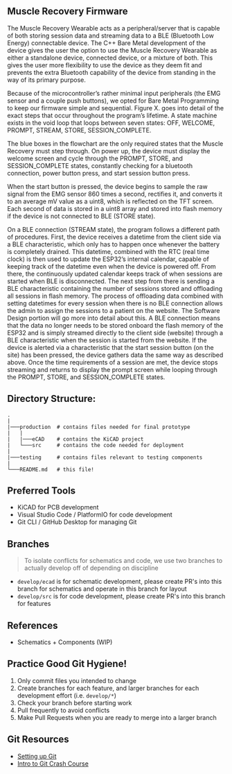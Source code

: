 ## Muscle Recovery Firmware
The Muscle Recovery Wearable acts as a peripheral/server that is capable of both storing session data and streaming data to a BLE (Bluetooth Low Energy) connectable device. The C++ Bare Metal development of the device gives the user the option to use the Muscle Recovery Wearable as either a standalone device, connected device, or a mixture of both. This gives the user more flexibility to use the device as they deem fit and prevents the extra Bluetooth capability of the device from standing in the way of its primary purpose.

Because of the microcontroller’s rather minimal input peripherals (the EMG sensor and a couple push buttons), we opted for Bare Metal Programming to keep our firmware simple and sequential. Figure X. goes into detail of the exact steps that occur throughout the program’s lifetime. A state machine exists in the void loop that loops between seven states: OFF, WELCOME, PROMPT, STREAM, STORE, SESSION_COMPLETE. 

The blue boxes in the flowchart are the only required states that the Muscle Recovery must step through. On power up, the device must display the welcome screen and cycle through the PROMPT, STORE, and SESSION_COMPLETE states, constantly checking for a bluetooth connection, power button press, and start session button press. 

When the start button is pressed, the device begins to sample the raw signal from the EMG sensor 860 times a second, rectifies it, and converts it to an average mV value as a uint8, which is reflected on the TFT screen. Each second of data is stored in a uint8 array and stored into flash memory if the device is not connected to BLE (STORE state). 

On a BLE connection (STREAM state), the program follows a different path of procedures. First, the device receives a datetime from the client side via a BLE characteristic, which only has to happen once whenever the battery is completely drained. This datetime, combined with the RTC (real time clock) is then used to update the ESP32’s internal calendar, capable of keeping track of the datetime even when the device is powered off. From there, the continuously updated calendar keeps track of when sessions are started when BLE is disconnected. The next step from there is sending a BLE characteristic containing the number of sessions stored and offloading all sessions in flash memory. The process of offloading data combined with setting datetimes for every session when there is no BLE connection allows the admin to assign the sessions to a patient on the website. The Software Design portion will go more into detail about this. A BLE connection means that the data no longer needs to be stored onboard the flash memory of the ESP32 and is simply streamed directly to the client side (website) through a BLE characteristic when the session is started from the website. If the device is alerted via a characteristic that the start session button (on the site) has been pressed, the device gathers data the same way as described above. Once the time requirements of a session are met, the device stops streaming and returns to display the prompt screen while looping through the PROMPT, STORE, and SESSION_COMPLETE states.


## Directory Structure:
```
.
|
|───production  # contains files needed for final prototype
|   |
|   |───eCAD    # contains the KiCAD project
|   └───src     # contains the code needed for deployment
|
|───testing     # contains files relevant to testing components
|
└───README.md   # this file!
```

## Preferred Tools
- KiCAD for PCB development
- Visual Studio Code / PlatformIO for code development
- Git CLI / GitHub Desktop for managing Git

## Branches
> To isolate conflicts for schematics and code, we use two branches to actually develop off of depending on discipline
- `develop/ecad` is for schematic development, please create PR's into this branch for schematics and operate in this branch for layout
- `develop/src` is for code development, please create PR's into this branch for features

## References
- Schematics + Components (WIP)

## Practice Good Git Hygiene!
1. Only commit files you intended to change
2. Create branches for each feature, and larger branches for each development effort (i.e. ```develop/*```)
3. Check your branch before starting work
4. Pull frequently to avoid conflicts
5. Make Pull Requests when you are ready to merge into a larger branch

## Git Resources

* [Setting up Git](https://fanatical-colossus-434.notion.site/Git-Installation-and-Setup-d07b7d1ab5544424876f9fd3b4a0b312)
* [Intro to Git Crash Course](https://fanatical-colossus-434.notion.site/Crash-Course-Intro-to-Git-809641611da9478b8f9cca8fd97e49fe)
